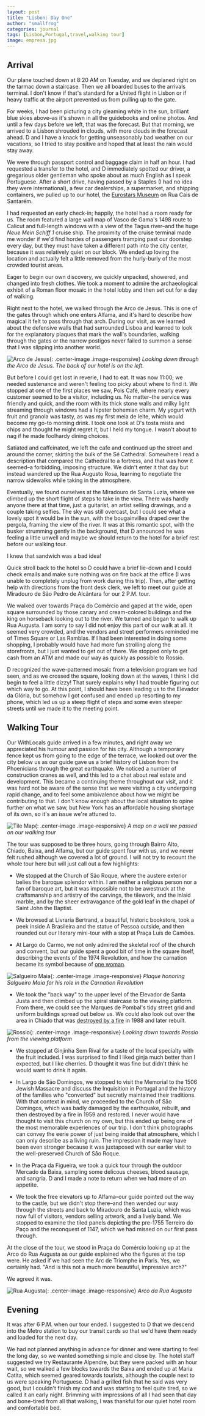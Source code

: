 ```yaml
---
layout: post
title: "Lisbon: Day One"
author: "smallfrog"
categories: journal
tags: [Lisbon,Portugal,travel,walking tour]
image: empresa.jpg
---
```


## Arrival

Our plane touched down at 8:20 AM on Tuesday, and we deplaned right on the tarmac down a staircase. Then we all boarded buses to the arrivals terminal. I don't know if that's standard for a United flight in Lisbon or if heavy traffic at the airport prevented us from pulling up to the gate. 

For weeks, I had been picturing a city gleaming white in the sun, brilliant blue skies above&#8211;as it's shown in all the guidebooks and online photos. And until a few days before we left, that was the forecast. But that morning, we arrived to a Lisbon shrouded in clouds, with more clouds in the forecast ahead. D and I have a knack for getting unseasonably bad weather on our vacations, so I tried to stay positive and hoped that at least the rain would stay away. 

We were through passport control and baggage claim in half an hour. I had requested a transfer to the hotel, and D immediately spotted our driver, a gregarious older gentleman who spoke about as much English as I speak Portuguese. After a short drive, having passed by a Staples (I had no idea they were international), a few car dealerships, a supermarket, and shipping containers, we pulled up to our hotel, the [Eurostars Museum](https://www.eurostarshotels.co.uk/eurostars-museum.html) on Rua Cais de Santarém. 

I had requested an early check-in; happily, the hotel had a room ready for us. The room featured a large wall map of Vasco de Gama's 1498 route to Calicut and full-length windows with a view of the Tagus river&#8211;and the huge *Neue Mein Schiff 1* cruise ship. The proximity of the cruise terminal made me wonder if we'd find hordes of passengers tramping past our doorstep every day, but they must have taken a different path into the city center, because it was relatively quiet on our block. We ended up loving the location and actually felt a little removed from the hurly-burly of the most crowded tourist areas. 

Eager to begin our own discovery, we quickly unpacked, showered, and changed into fresh clothes. We took a moment to admire the archaeological exhibit of a Roman floor mosaic in the hotel lobby and then set out for a day of walking. 

Right next to the hotel, we walked through the Arco de Jesus. This is one of the gates through which one enters Alfama, and it's hard to describe how magical it felt to pass through that arch. During our visit, as we learned about the defensive walls that had surrounded Lisboa and learned to look for the explanatory plaques that mark the wall's boundaries, walking through the gates or the narrow postigos never failed to summon a sense that I was slipping into another world. 

![Arco de Jesus](/assets/img/arco-de-jesus.jpg "Arco de Jesus"){: .center-image .image-responsive} 
*Looking down through the Arco de Jesus. The back of our hotel is on the left.*

But before I could get lost in reverie, I had to eat. It was now 11:00; we needed sustenance and weren't feeling too picky about where to find it. We stopped at one of the first places we saw, Pois Café, where nearly every customer seemed to be a visitor, including us. No matter&#8211;the service was friendly and quick, and the room with its thick stone walls and milky light streaming through windows had a hipster bohemian charm. My yogurt with fruit and granola was tasty, as was my first meia de leite, which would become my go-to morning drink. I took one look at D's tosta mista and chips and thought he might regret it, but I held my tongue. I wasn't about to nag if he made foolhardy dining choices. 

Satiated and caffeinated, we left the cafe and continued up the street and around the corner, skirting the bulk of the Sé Cathedral. Somewhere I read a description that compared the Cathedral to a fortress, and that was how it seemed&#8211;a forbidding, imposing structure. We didn't enter it that day but instead wandered up the Rua Augusto Rosa, learning to negotiate the narrow sidewalks while taking in the atmosphere.

Eventually, we found ourselves at the Miradouro de Santa Luzia, where we climbed up the short flight of steps to take in the view. There was hardly anyone there at that time, just a guitarist, an artist selling drawings, and a couple taking selfies. The sky was still overcast, but I could see what a lovely spot it would be in the sun, with the bougainvillea draped over the pergola, framing the view of the river. It was at this romantic spot, with the busker strumming gently in the background, that D announced he was feeling a little unwell and maybe we should return to the hotel for a brief rest before our walking tour.

I knew that sandwich was a bad idea!

Quick stroll back to the hotel so D could have a brief lie-down and I could check emails and make sure nothing was on fire back at the office (I was unable to completely unplug from work during this trip). Then, after getting help with directions from the front desk clerk, we left to meet our guide at Miradouro de São Pedro de Alcântara for our 2 P.M. tour. 

We walked over towards Praça do Comércio and gaped at the wide, open square surrounded by those canary and cream-colored buildings and the king on horseback looking out to the river. We turned and began to walk up Rua Augusta. I am sorry to say I did not enjoy this part of our walk at all. It seemed very crowded, and the vendors and street performers reminded me of Times Square or Las Ramblas. If I had been interested in doing some shopping, I probably would have had more fun strolling along the storefronts, but I just wanted to get out of there. We stopped only to get cash from an ATM and made our way as quickly as possible to Rossio. 

D recognized the wave-patterned mosaic from a television program we had seen, and as we crossed the square, looking down at the waves, I think I did begin to feel a little dizzy! That surely explains why I had trouble figuring out which way to go. At this point, I should have been leading us to the Elevador da Glória, but somehow I got confused and ended up resorting to my phone, which led us up a steep flight of steps and some even steeper streets until we made it to the meeting point.


## Walking Tour

Our WithLocals guide arrived in a few minutes, and right away we appreciated his humour and passion for his city. Although a temporary fence kept us from going to the edge of the terrace, we looked out over the city below us as our guide gave us a brief history of Lisbon from the Phoenicians through the great earthquake. We noticed a number of construction cranes as well, and this led to a chat about real estate and development. This became a continuing theme throughout our visit, and it was hard not be aware of the sense that we were visiting a city undergoing rapid change, and to feel some ambivalence about how we might be contributing to that. I don't know enough about the local situation to opine further on what we saw, but New York has an affordable housing shortage of its own, so it's an issue we're attuned to.

![Tile Map](/assets/img/tile_map.jpg "Tile Map"){: .center-image .image-responsive} *A map on a wall we passed on our walking tour*

The tour was supposed to be three hours, going through Bairro Alto, Chiado, Baixa, and Alfama, but our guide spent four with us, and we never felt rushed although we covered a lot of ground. I will not try to recount the whole tour here but will just call out a few highlights:

- We stopped at the Church of São Roque, where the austere exterior belies the baroque splendor within. I am neither a religious person nor a fan of baroque art, but it was impossible not to be awestruck at the craftsmanship and artistry of the carvings, the tilework, and the inlaid marble, and by the sheer extravagance of the gold leaf in the chapel of Saint John the Baptist. 

- We browsed at Livraria Bertrand, a beautiful, historic bookstore, took a peek inside A Brasileira and the statue of Pessoa outside, and then rounded out our literary mini-tour with a stop at Praça Luís de Camões.

- At Largo do Carmo, we not only admired the skeletal roof of the church and convent, but our guide spent a good bit of time in the square itself, describing the events of the 1974 Revolution, and how the carnation became its symbol because of [one woman](https://www.independent.co.uk/news/shy-rebel-put-carnations-into-portugals-revolution-1089785.html).

![Salgueiro Maia](/assets/img/Salgueiro_Maia.jpg "Salgueiro Maia"){: .center-image .image-responsive} *Plaque honoring Salgueiro Maia for his role in the Carnation Revolution*  

- We took the "back way" to the upper level of the Elevador de Santa Justa and then climbed up the spiral staircase to the viewing platform. From there, we could see the Marques de Pombal's tidy street grid and uniform buildings spread out below us. We could also look out over the area in Chiado that was [destroyed by a fire](https://www.nytimes.com/1988/09/19/world/lisbon-journal-a-city-s-heart-in-ruins-now-to-put-it-together.html) in 1988 and later rebuilt.

![Rossio](/assets/img/rossio.jpg "Rossio"){: .center-image .image-responsive} *Looking down towards Rossio from the viewing platform* 

- We stopped at Ginjinha Sem Rival for a taste of the local specialty with the fruit included. I was surprised to find I liked ginja much better than I expected, but I like cherries. D thought it was fine but didn't think he would want to drink it again.

- In Largo de Sāo Domingos, we stopped to visit the Memorial to the 1506 Jewish Massacre and discuss the Inquisition in Portugal and the history of the families who "converted" but secretly maintained their traditions. With that context in mind, we proceeded to the Church of Sāo Domingos, which was badly damaged by the earthquake, rebuilt, and then destroyed by a fire in 1959 and restored. I never would have thought to visit this church on my own, but this ended up being one of the most memorable experiences of our trip. I don't think photographs can convey the eerie power of just being inside that atmosphere, which I can only describe as a living ruin. The impression it made may have been even stronger because it was juxtaposed with our earlier visit to the well-preserved Church of Sāo Roque.

- In the Praça da Figueira, we took a quick tour through the outdoor Mercado da Baixa, sampling some delicous cheeses, blood sausage, and sangria. D and I made a note to return when we had more of an appetite.

- We took the free elevators up to Alfama&#8211;our guide pointed out the way to the castle, but we didn't stop there&#8211;and then wended our way through the streets and back to Miradouro de Santa Luzia, which was now full of visitors, vendors selling artwork, and a lively band. We stopped to examine the tiled panels depicting the pre-1755 Terreiro do Paço and the reconquest of 1147, which we had missed on our first pass through.

At the close of the tour, we stood in Praça do Comércio looking up at the Arco do Rua Augusta as our guide explained who the figures at the top were. He asked if we had seen the Arc de Triomphe in Paris. Yes, we certainly had. "And is this not a much more beautiful, impressive arch?"

We agreed it was.

![Rua Augusta](/assets/img/arco-da-rua-augusta.jpg "Arco"){: .center-image .image-responsive} *Arco da Rua Augusta*

## Evening

It was after 6 P.M. when our tour ended. I suggested to D that we descend into the Metro station to buy our transit cards so that we'd have them ready and loaded for the next day. 

We had not planned anything in advance for dinner and were starting to feel the long day, so we wanted something simple and close by. The hotel staff suggested we try Restaurante Alpendre, but they were packed with an hour wait, so we walked a few blocks towards the Baixa and ended up at Maria Catita, which seemed geared towards tourists, although the couple next to us were speaking Portuguese. D had a grilled fish that he said was very good, but I couldn't finish my cod and was starting to feel quite tired, so we called it an early night. Brimming with impressions of all I had seen that day and bone-tired from all that walking, I was thankful for our quiet hotel room and comfortable bed.


